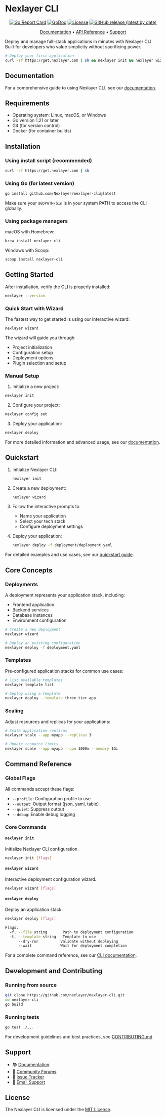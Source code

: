 # Nexlayer CLI

<div align="center">

[![Go Report Card](https://goreportcard.com/badge/github.com/Nexlayer/nexlayer-cli)](https://goreportcard.com/report/github.com/Nexlayer/nexlayer-cli)
[![GoDoc](https://godoc.org/github.com/Nexlayer/nexlayer-cli?status.svg)](https://godoc.org/github.com/Nexlayer/nexlayer-cli)
[![License](https://img.shields.io/badge/License-MIT-blue.svg)](LICENSE)
[![GitHub release (latest by date)](https://img.shields.io/github/v/release/Nexlayer/nexlayer-cli)](https://github.com/Nexlayer/nexlayer-cli/releases)

[Documentation](https://docs.nexlayer.com) • [API Reference](https://docs.nexlayer.com/api) • [Support](https://nexlayer.com/support)

</div>

Deploy and manage full-stack applications in minutes with Nexlayer CLI. Built for developers who value simplicity without sacrificing power.

```bash
# Deploy your first application
curl -sf https://get.nexlayer.com | sh && nexlayer init && nexlayer wizard
```

## Documentation

For a comprehensive guide to using Nexlayer CLI, see our [documentation](https://docs.nexlayer.com).

## Requirements

- Operating system: Linux, macOS, or Windows
- Go version 1.21 or later
- Git (for version control)
- Docker (for container builds)

## Installation

### Using install script (recommended)

```bash
curl -sf https://get.nexlayer.com | sh
```

### Using Go (for latest version)

```bash
go install github.com/Nexlayer/nexlayer-cli@latest
```
Make sure your `$GOPATH/bin` is in your system PATH to access the CLI globally.

### Using package managers

macOS with Homebrew:
```bash
brew install nexlayer-cli
```

Windows with Scoop:
```powershell
scoop install nexlayer-cli
```

## Getting Started

After installation, verify the CLI is properly installed:

```bash
nexlayer --version
```

### Quick Start with Wizard

The fastest way to get started is using our interactive wizard:

```bash
nexlayer wizard
```

The wizard will guide you through:
- Project initialization
- Configuration setup
- Deployment options
- Plugin selection and setup

### Manual Setup

1. Initialize a new project:
```bash
nexlayer init
```

2. Configure your project:
```bash
nexlayer config set
```

3. Deploy your application:
```bash
nexlayer deploy
```

For more detailed information and advanced usage, see our [documentation](https://docs.nexlayer.com).

## Quickstart

1. Initialize Nexlayer CLI:
   ```bash
   nexlayer init
   ```

2. Create a new deployment:
   ```bash
   nexlayer wizard
   ```

3. Follow the interactive prompts to:
   - Name your application
   - Select your tech stack
   - Configure deployment settings

4. Deploy your application:
   ```bash
   nexlayer deploy -f deployment/deployment.yaml
   ```

For detailed examples and use cases, see our [quickstart guide](https://docs.nexlayer.com/cli/quickstart).

## Core Concepts

### Deployments

A deployment represents your application stack, including:
- Frontend application
- Backend services
- Database instances
- Environment configuration

```bash
# Create a new deployment
nexlayer wizard

# Deploy an existing configuration
nexlayer deploy -f deployment.yaml
```

### Templates

Pre-configured application stacks for common use cases:

```bash
# List available templates
nexlayer template list

# Deploy using a template
nexlayer deploy --template three-tier-app
```

### Scaling

Adjust resources and replicas for your applications:

```bash
# Scale application replicas
nexlayer scale --app myapp --replicas 3

# Update resource limits
nexlayer scale --app myapp --cpu 1000m --memory 1Gi
```

## Command Reference

### Global Flags

All commands accept these flags:

- `--profile`: Configuration profile to use
- `--output`: Output format (json, yaml, table)
- `--quiet`: Suppress output
- `--debug`: Enable debug logging

### Core Commands

#### `nexlayer init`

Initialize Nexlayer CLI configuration.

```bash
nexlayer init [flags]
```

#### `nexlayer wizard`

Interactive deployment configuration wizard.

```bash
nexlayer wizard [flags]
```

#### `nexlayer deploy`

Deploy an application stack.

```bash
nexlayer deploy [flags]

Flags:
  -f, --file string       Path to deployment configuration
  -t, --template string   Template to use
      --dry-run          Validate without deploying
      --wait             Wait for deployment completion
```

For a complete command reference, see our [CLI documentation](https://docs.nexlayer.com/cli/commands).

## Development and Contributing

### Running from source

```bash
git clone https://github.com/nexlayer/nexlayer-cli.git
cd nexlayer-cli
go build
```

### Running tests

```bash
go test ./...
```

For development guidelines and best practices, see [CONTRIBUTING.md](CONTRIBUTING.md).

## Support

- 📚 [Documentation](https://docs.nexlayer.com)
- 💬 [Community Forums](https://discuss.nexlayer.com)
- 🐛 [Issue Tracker](https://github.com/nexlayer/nexlayer-cli/issues)
- 📧 [Email Support](mailto:support@nexlayer.com)

## License

The Nexlayer CLI is licensed under the [MIT License](LICENSE).
